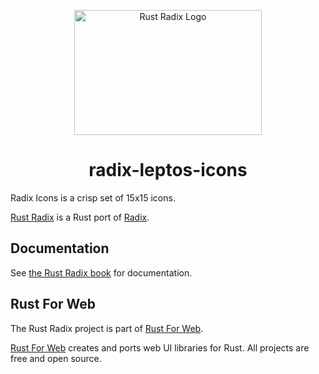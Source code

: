 <p align="center">
    <a href="../../../logo.svg">
        <img src="../../../logo.svg" width="300" height="200" alt="Rust Radix Logo">
    </a>
</p>

<h1 align="center">radix-leptos-icons</h1>

Radix Icons is a crisp set of 15x15 icons.

[Rust Radix](https://github.com/RustForWeb/radix) is a Rust port of [Radix](https://www.radix-ui.com/primitives).

## Documentation

See [the Rust Radix book](https://radix.rustforweb.org/) for documentation.

## Rust For Web

The Rust Radix project is part of [Rust For Web](https://github.com/RustForWeb).

[Rust For Web](https://github.com/RustForWeb) creates and ports web UI libraries for Rust. All projects are free and open source.
